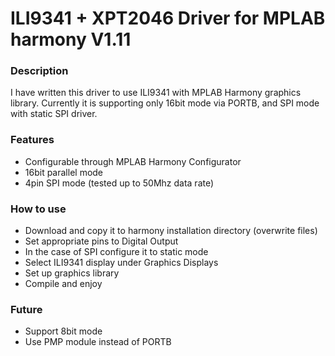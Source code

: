 <h1>ILI9341 + XPT2046 Driver for MPLAB harmony V1.11</h1>


<h3>Description</h3>
<p>I have written this driver to use ILI9341 with MPLAB Harmony graphics library. Currently it is supporting only 16bit mode via PORTB, and SPI mode with static SPI driver.<p>


<h3>Features</h3>
<ul>
	<li>Configurable through MPLAB Harmony Configurator</li>
	<li>16bit parallel mode</li>
	<li>4pin SPI mode (tested up to 50Mhz data rate)</li>
</ul>


<h3>How to use</h3>
<ul>
	<li>Download and copy it to harmony installation directory (overwrite files)</li>
	<li>Set appropriate pins to Digital Output</li>
	<li>In the case of SPI configure it to static mode</li>
	<li>Select ILI9341 display under Graphics Displays</li>
	<li>Set up graphics library</li>
	<li>Compile and enjoy</li>
</ul>

<h3>Future</h3>
<ul>
	<li>Support 8bit mode</li>
	<li>Use PMP module instead of PORTB</li>
</ul>
